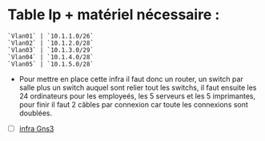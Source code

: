
# Table Ip + matériel nécessaire :

```
`Vlan01` | `10.1.1.0/26`
`Vlan02` | `10.1.2.0/28`
`Vlan03` | `10.1.3.0/29`
`Vlan04` | `10.1.4.0/28`
`Vlan05` | `10.1.5.0/28`
```

* Pour mettre en place cette infra il faut donc un router, un switch par salle plus un switch auquel sont relier tout les switchs, il faut ensuite les 24 ordinateurs pour les employeés, les 5 serveurs et les 5 imprimantes, pour finir il faut 2 câbles par connexion car toute les connexions sont doublées.

* [ ] [infra Gns3](https://github.com/Yusahora/Tp-reseau/edit/master/4/infraGns3.png)
